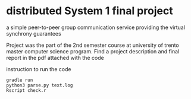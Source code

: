 # distributed System 1 final project
a simple peer-to-peer group communication service providing the virtual synchrony guarantees

Project was the part of the 2nd semester course at university of trento master computer science program.
Find a project description and final report in the pdf attached with the code


instruction to run the code

```
gradle run
python3 parse.py text.log
Rscript check.r
```

